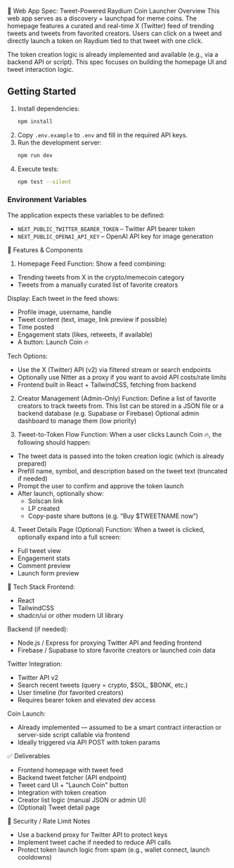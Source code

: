 🧾 Web App Spec: Tweet-Powered Raydium Coin Launcher
Overview
This web app serves as a discovery + launchpad for meme coins. The homepage features a curated and real-time X (Twitter) feed of trending tweets and tweets from favorited creators. Users can click on a tweet and directly launch a token on Raydium tied to that tweet with one click.

The token creation logic is already implemented and available (e.g., via a backend API or script). This spec focuses on building the homepage UI and tweet interaction logic.

## Getting Started

1. Install dependencies:
   ```bash
   npm install
   ```
2. Copy `.env.example` to `.env` and fill in the required API keys.
3. Run the development server:
   ```bash
   npm run dev
   ```
4. Execute tests:
   ```bash
   npm test --silent
   ```

### Environment Variables

The application expects these variables to be defined:

- `NEXT_PUBLIC_TWITTER_BEARER_TOKEN` – Twitter API bearer token
- `NEXT_PUBLIC_OPENAI_API_KEY` – OpenAI API key for image generation

🔧 Features & Components
1. Homepage Feed
Function: Show a feed combining:
- Trending tweets from X in the crypto/memecoin category
- Tweets from a manually curated list of favorite creators

Display:
Each tweet in the feed shows:
- Profile image, username, handle
- Tweet content (text, image, link preview if possible)
- Time posted
- Engagement stats (likes, retweets, if available)
- A button: Launch Coin 🔥

Tech Options:
- Use the X (Twitter) API (v2) via filtered stream or search endpoints
- Optionally use Nitter as a proxy if you want to avoid API costs/rate limits
- Frontend built in React + TailwindCSS, fetching from backend

2. Creator Management (Admin-Only)
Function: Define a list of favorite creators to track tweets from.
This list can be stored in a JSON file or a backend database (e.g. Supabase or Firebase)
Optional admin dashboard to manage them (low priority)

3. Tweet-to-Token Flow
Function: When a user clicks Launch Coin 🔥, the following should happen:
- The tweet data is passed into the token creation logic (which is already prepared)
- Prefill name, symbol, and description based on the tweet text (truncated if needed)
- Prompt the user to confirm and approve the token launch
- After launch, optionally show:
  - Solscan link
  - LP created
  - Copy-paste share buttons (e.g. “Buy $TWEETNAME now”)

4. Tweet Details Page (Optional)
Function: When a tweet is clicked, optionally expand into a full screen:
- Full tweet view
- Engagement stats
- Comment preview
- Launch form preview

📲 Tech Stack
Frontend:
- React
- TailwindCSS
- shadcn/ui or other modern UI library

Backend (if needed):
- Node.js / Express for proxying Twitter API and feeding frontend
- Firebase / Supabase to store favorite creators or launched coin data

Twitter Integration:
- Twitter API v2
- Search recent tweets (query = crypto, $SOL, $BONK, etc.)
- User timeline (for favorited creators)
- Requires bearer token and elevated dev access

Coin Launch:
- Already implemented — assumed to be a smart contract interaction or server-side script callable via frontend
- Ideally triggered via API POST with token params

✅ Deliverables
- Frontend homepage with tweet feed
- Backend tweet fetcher (API endpoint)
- Tweet card UI + "Launch Coin" button
- Integration with token creation
- Creator list logic (manual JSON or admin UI)
- (Optional) Tweet detail page

🔐 Security / Rate Limit Notes
- Use a backend proxy for Twitter API to protect keys
- Implement tweet cache if needed to reduce API calls
- Protect token launch logic from spam (e.g., wallet connect, launch cooldowns)

